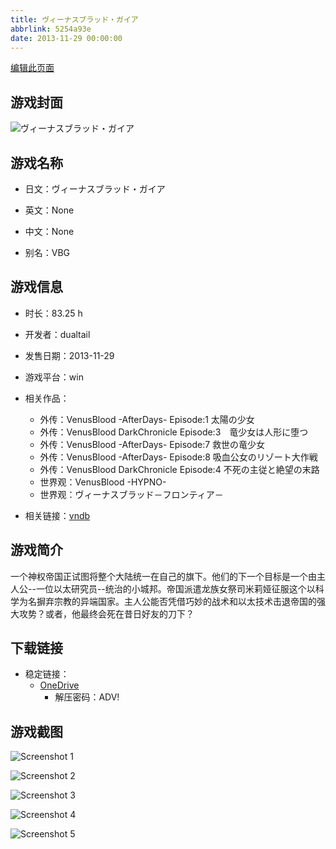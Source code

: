 ```yaml
---
title: ヴィーナスブラッド・ガイア
abbrlink: 5254a93e
date: 2013-11-29 00:00:00
---
```

[编辑此页面](https://github.com/ACG-3/ADV3-source/blob/main/source/_posts/games/%E3%83%B4%E3%82%A3%E3%83%BC%E3%83%8A%E3%82%B9%E3%83%96%E3%83%A9%E3%83%83%E3%83%89%E3%83%BB%E3%82%AC%E3%82%A4%E3%82%A2.md)

## 游戏封面

![ヴィーナスブラッド・ガイア](https://pan.timero.xyz/d/onedrive/img_lib_001/%E3%83%B4%E3%82%A3%E3%83%BC%E3%83%8A%E3%82%B9%E3%83%96%E3%83%A9%E3%83%83%E3%83%89%E3%83%BB%E3%82%AC%E3%82%A4%E3%82%A2_cover.avif)


## 游戏名称

- 日文：ヴィーナスブラッド・ガイア
- 英文：None
- 中文：None

- 别名：VBG


## 游戏信息

- 时长：83.25 h
- 开发者：dualtail
- 发售日期：2013-11-29
- 游戏平台：win
- 相关作品：
   - 外传：VenusBlood -AfterDays- Episode:1 太陽の少女
   - 外传：VenusBlood DarkChronicle Episode:3　竜少女は人形に堕つ
   - 外传：VenusBlood -AfterDays- Episode:7 救世の竜少女
   - 外传：VenusBlood -AfterDays- Episode:8 吸血公女のリゾート大作戦
   - 外传：VenusBlood DarkChronicle Episode:4 不死の主従と絶望の末路
   - 世界观：VenusBlood -HYPNO-
   - 世界观：ヴィーナスブラッド－フロンティア－

- 相关链接：[vndb](https://vndb.org/v12986)


## 游戏简介

一个神权帝国正试图将整个大陆统一在自己的旗下。他们的下一个目标是一个由主人公--一位以太研究员--统治的小城邦。帝国派遣龙族女祭司米莉娅征服这个以科学为名摒弃宗教的异端国家。主人公能否凭借巧妙的战术和以太技术击退帝国的强大攻势？或者，他最终会死在昔日好友的刀下？




## 下载链接

- 稳定链接：
    - [OneDrive](https://pan.timero.xyz/onedrive/adv_lib_001/%E3%83%B4%E3%82%A3%E3%83%BC%E3%83%8A%E3%82%B9%E3%83%96%E3%83%A9%E3%83%83%E3%83%89%E3%83%BB%E3%82%AC%E3%82%A4%E3%82%A2)
        - 解压密码：ADV!



## 游戏截图


![Screenshot 1](https://pan.timero.xyz/d/onedrive/img_lib_001/%E3%83%B4%E3%82%A3%E3%83%BC%E3%83%8A%E3%82%B9%E3%83%96%E3%83%A9%E3%83%83%E3%83%89%E3%83%BB%E3%82%AC%E3%82%A4%E3%82%A2_Screenshot_1.avif)

![Screenshot 2](https://pan.timero.xyz/d/onedrive/img_lib_001/%E3%83%B4%E3%82%A3%E3%83%BC%E3%83%8A%E3%82%B9%E3%83%96%E3%83%A9%E3%83%83%E3%83%89%E3%83%BB%E3%82%AC%E3%82%A4%E3%82%A2_Screenshot_2.avif)

![Screenshot 3](https://pan.timero.xyz/d/onedrive/img_lib_001/%E3%83%B4%E3%82%A3%E3%83%BC%E3%83%8A%E3%82%B9%E3%83%96%E3%83%A9%E3%83%83%E3%83%89%E3%83%BB%E3%82%AC%E3%82%A4%E3%82%A2_Screenshot_3.avif)

![Screenshot 4](https://pan.timero.xyz/d/onedrive/img_lib_001/%E3%83%B4%E3%82%A3%E3%83%BC%E3%83%8A%E3%82%B9%E3%83%96%E3%83%A9%E3%83%83%E3%83%89%E3%83%BB%E3%82%AC%E3%82%A4%E3%82%A2_Screenshot_4.avif)

![Screenshot 5](https://pan.timero.xyz/d/onedrive/img_lib_001/%E3%83%B4%E3%82%A3%E3%83%BC%E3%83%8A%E3%82%B9%E3%83%96%E3%83%A9%E3%83%83%E3%83%89%E3%83%BB%E3%82%AC%E3%82%A4%E3%82%A2_Screenshot_5.avif)

